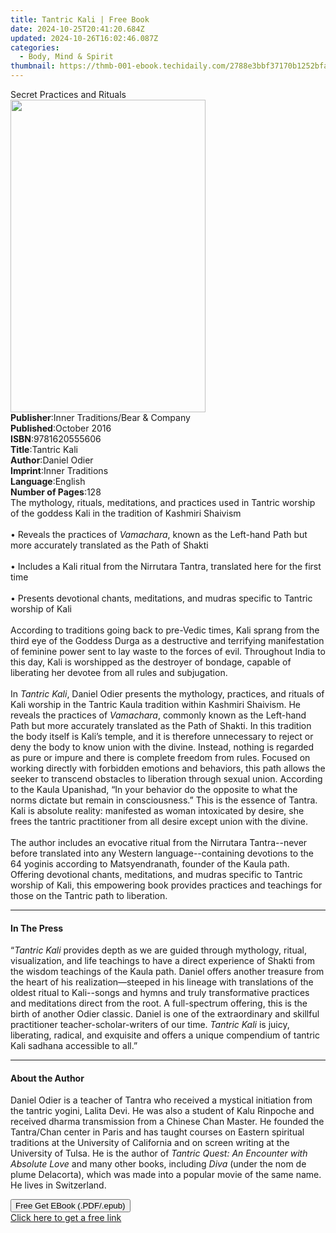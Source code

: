```yaml
---
title: Tantric Kali | Free Book
date: 2024-10-25T20:41:20.684Z
updated: 2024-10-26T16:02:46.087Z
categories:
  - Body, Mind & Spirit
thumbnail: https://thmb-001-ebook.techidaily.com/2788e3bbf37170b1252bfa7695e2334979082b472b84b70fa68c14cee93456b3.jpg
---
```

<main id="book-container">
  <div class="flex flex-col">
    <div class="book-brief flex-1 py-6 px-4 sm:p-6 md:py-10 md:px-8">
      <!-- brief-->
      <div class="book-brief-main">Secret Practices and Rituals</div>
    </div>
    <div
      class="book-meta-info flex-1 grid gap-4 col-start-1 col-end-3 row-start-1 sm:mb-6 sm:grid-cols-4 lg:gap-6 lg:col-start-2 lg:row-end-6 lg:row-span-6 lg:mb-0"
    >
      <div
        class="book-meta-info-left place-content-center mt-4 p-4 text-sm leading-6 col-start-2 col-span-2 dark:text-slate-400"
      >
        <img
          class="w-full h-500 object-cover rounded-lg sm:h-255 sm:col-span-2 lg:col-span-full"
          src="https://img-001-ebook.techidaily.com/314487c37b25c86f10880de2e02ba1757b97ac99d9dad7e8ccd303aa81d14810.jpg"
          alt=""
          width="312"
          height="500"
        />
      </div>
      <div
        class="book-meta-info-right mt-2 col-start-1 row-start-2 col-span-3 self-center"
      >
        <!-- meta data  -->
        <div class="flex flex-col px-4 md:px-8">
          <div class="flex-1">
            <strong>Publisher</strong>:<span class="px-2"
              >Inner Traditions/Bear &amp; Company</span
            >
          </div>
          <div class="flex-1">
            <strong>Published</strong>:<span class="px-2">October 2016</span>
          </div>
          <div class="flex-1">
            <strong>ISBN</strong>:<span class="px-2">9781620555606</span>
          </div>
          <div class="flex-1">
            <strong>Title</strong>:<span class="px-2">Tantric Kali</span>
          </div>
          <div class="flex-1">
            <strong>Author</strong>:<span class="px-2">Daniel Odier</span>
          </div>
          <div class="flex-1">
            <strong>Imprint</strong>:<span class="px-2">Inner Traditions</span>
          </div>
          <div class="flex-1">
            <strong>Language</strong>:<span class="px-2">English</span>
          </div>
          <div class="flex-1">
            <strong>Number of Pages</strong>:<span class="px-2">128</span>
          </div>
        </div>
      </div>
    </div>
    <div class="book-description flex-1 py-6 px-4 sm:p-6 md:py-10 md:px-8">
      <div class="book-description-main">
        <div accordion-content="" id="description">
          The mythology, rituals, meditations, and practices used in Tantric
          worship of the goddess Kali in the tradition of Kashmiri Shaivism
          <br />
          <br />• Reveals the practices of <i>Vamachara</i>, known as the
          Left-hand Path but more accurately translated as the Path of Shakti
          <br />
          <br />• Includes a Kali ritual from the Nirrutara Tantra, translated
          here for the first time <br />
          <br />• Presents devotional chants, meditations, and mudras specific
          to Tantric worship of Kali <br />
          <br />According to traditions going back to pre-Vedic times, Kali
          sprang from the third eye of the Goddess Durga as a destructive and
          terrifying manifestation of feminine power sent to lay waste to the
          forces of evil. Throughout India to this day, Kali is worshipped as
          the destroyer of bondage, capable of liberating her devotee from all
          rules and subjugation. <br />
          <br />In <i>Tantric Kali</i>, Daniel Odier presents the mythology,
          practices, and rituals of Kali worship in the Tantric Kaula tradition
          within Kashmiri Shaivism. He reveals the practices of
          <i>Vamachara</i>, commonly known as the Left-hand Path but more
          accurately translated as the Path of Shakti. In this tradition the
          body itself is Kali’s temple, and it is therefore unnecessary to
          reject or deny the body to know union with the divine. Instead,
          nothing is regarded as pure or impure and there is complete freedom
          from rules. Focused on working directly with forbidden emotions and
          behaviors, this path allows the seeker to transcend obstacles to
          liberation through sexual union. According to the Kaula Upanishad, “In
          your behavior do the opposite to what the norms dictate but remain in
          consciousness.” This is the essence of Tantra. Kali is absolute
          reality: manifested as woman intoxicated by desire, she frees the
          tantric practitioner from all desire except union with the divine.
          <br />
          <br />The author includes an evocative ritual from the Nirrutara
          Tantra--never before translated into any Western language--containing
          devotions to the 64 yoginis according to Matsyendranath, founder of
          the Kaula path. Offering devotional chants, meditations, and mudras
          specific to Tantric worship of Kali, this empowering book provides
          practices and teachings for those on the Tantric path to liberation.
        </div>
        <div class="accordion-fader"></div>
      </div>
    </div>
    <div class="book-excerpts flex-1 py-6 px-4 sm:p-6 md:py-10 md:px-8">
      <!-- excerpts-->
      <div class="book-excerpts-main">
        <hr />
        <h4 class="placeholder placeholder-heading">
          <span>In The Press</span>
        </h4>
        <p>
          “<i>Tantric Kali</i> provides depth as we are guided through
          mythology, ritual, visualization, and life teachings to have a direct
          experience of Shakti from the wisdom teachings of the Kaula path.
          Daniel offers another treasure from the heart of his
          realization—steeped in his lineage with translations of the oldest
          ritual to Kali--songs and hymns and truly transformative practices and
          meditations direct from the root. A full-spectrum offering, this is
          the birth of another Odier classic. Daniel is one of the extraordinary
          and skillful practitioner teacher-scholar-writers of our time.
          <i>Tantric Kali</i> is juicy, liberating, radical, and exquisite and
          offers a unique compendium of tantric Kali sadhana accessible to all.”
        </p>
      </div>
    </div>
    <div class="book-about-author flex-1 py-6 px-4 sm:p-6 md:py-10 md:px-8">
      <!-- about author-->
      <div class="book-main-author-main">
        <hr />
        <h4 class="placeholder placeholder-heading">
          <span>About the Author</span>
        </h4>
        <p>
          Daniel Odier is a teacher of Tantra who received a mystical initiation
          from the tantric yogini, Lalita Devi. He was also a student of Kalu
          Rinpoche and received dharma transmission from a Chinese Chan Master.
          He founded the Tantra/Chan center in Paris and has taught courses on
          Eastern spiritual traditions at the University of California and on
          screen writing at the University of Tulsa. He is the author of
          <i>Tantric Quest: An Encounter with Absolute Love</i> and many other
          books, including <i>Diva</i> (under the nom de plume Delacorta), which
          was made into a popular movie of the same name. He lives in
          Switzerland.
        </p>
      </div>
    </div>
    <div class="book-free-get flex-1 py-6 px-4 sm:p-6 md:py-10 md:px-8">
      <button
        id="btn-free-get"
        class="bg-blue-500 hover:bg-blue-700 text-white font-bold py-2 px-4 rounded"
      >
        Free Get EBook (.PDF/.epub)
      </button>
      <div id="countdown-display" class="px-2 text-lg mt-2"></div>
      <a
        id="free-link"
        class="hidden bg-blue-500 hover:bg-blue-700 text-white font-bold py-2 px-4 rounded"
        href="https://www.ebooks.com/en-us/book/95782020/tantric-kali/daniel-odier/"
        target="_blank"
        >Click here to get a free link</a
      >
    </div>
    <script>
      let countdownTime = 0;
      let countdownInterval = null;
      document
        .getElementById('btn-free-get')
        .addEventListener('click', startCountdown);
      function startCountdown() {
        countdownTime = new Date().getTime() + 60000 * 3;
        countdownInterval = setInterval(updateCountdown, 1000);
        document.getElementById('btn-free-get').disabled = true;
        document
          .getElementById('btn-free-get')
          .classList.add('bg-gray-500', 'cursor-not-allowed');
      }
      function updateCountdown() {
        let currentTime = new Date().getTime();
        let timeLeft = countdownTime - currentTime;
        let secondsLeft = Math.floor(timeLeft / 1000);
        document.getElementById('countdown-display').innerHTML =
          `Remaining time: ${secondsLeft} seconds.`;
        if (secondsLeft <= 0) {
          clearInterval(countdownInterval);
          document.getElementById('btn-free-get').classList.add('hidden');
          document.getElementById('free-link').classList.remove('hidden');
          document.getElementById('countdown-display').innerHTML = '';
        }
      }
    </script>
  </div>
</main>

<ins class="adsbygoogle"
      style="display:block"
      data-ad-client="ca-pub-7571918770474297"
      data-ad-slot="8358498916"
      data-ad-format="auto"
      data-full-width-responsive="true"></ins>
    